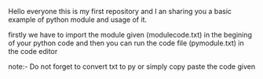 Hello everyone this is my first repository and I an sharing you a basic example of python module and usage of it.

firstly we have to import the module given (modulecode.txt) in the begining of your python code and then you can run the code file (pymodule.txt) in the code editor

note:- Do not forget to convert txt to py or simply copy paste the code given
       
